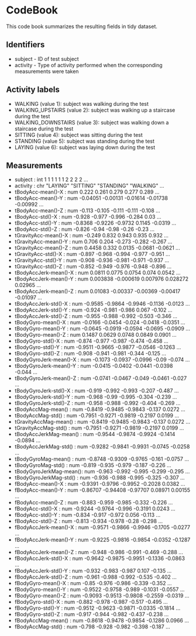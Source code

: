 # CodeBook

This code book summarizes the resulting fields in tidy dataset.

## Identifiers

* subject - ID of test subject
* activity - Type of activity performed when the corresponding measurements were taken

## Activity labels

* WALKING (value 1): subject was walking during the test
* WALKING_UPSTAIRS (value 2): subject was walking up a staircase during the test
* WALKING_DOWNSTAIRS (value 3): subject was walking down a staircase during the test
* SITTING (value 4): subject was sitting during the test
* STANDING (value 5): subject was standing during the test
* LAYING (value 6): subject was laying down during the test

## Measurements

 * subject                : int  1 1 1 1 1 1 2 2 2 2 ...
 * activity               : chr  "LAYING" "SITTING" "STANDING" "WALKING" ...
 * tBodyAcc-mean()-X      : num  0.222 0.261 0.279 0.277 0.289 ...
 * tBodyAcc-mean()-Y      : num  -0.04051 -0.00131 -0.01614 -0.01738 -0.00992 ...
 * tBodyAcc-mean()-Z      : num  -0.113 -0.105 -0.111 -0.111 -0.108 ...
 * tBodyAcc-std()-X       : num  -0.928 -0.977 -0.996 -0.284 0.03 ...
 * tBodyAcc-std()-Y       : num  -0.8368 -0.9226 -0.9732 0.1145 -0.0319 ...
 * tBodyAcc-std()-Z       : num  -0.826 -0.94 -0.98 -0.26 -0.23 ...
 * tGravityAcc-mean()-X   : num  -0.249 0.832 0.943 0.935 0.932 ...
 * tGravityAcc-mean()-Y   : num  0.706 0.204 -0.273 -0.282 -0.267 ...
 * tGravityAcc-mean()-Z   : num  0.4458 0.332 0.0135 -0.0681 -0.0621 ...
 * tGravityAcc-std()-X    : num  -0.897 -0.968 -0.994 -0.977 -0.951 ...
 * tGravityAcc-std()-Y    : num  -0.908 -0.936 -0.981 -0.971 -0.937 ...
 * tGravityAcc-std()-Z    : num  -0.852 -0.949 -0.976 -0.948 -0.896 ...
 * tBodyAccJerk-mean()-X  : num  0.0811 0.0775 0.0754 0.074 0.0542 ...
 * tBodyAccJerk-mean()-Y  : num  0.003838 -0.000619 0.007976 0.028272 0.02965 ...
 * tBodyAccJerk-mean()-Z  : num  0.01083 -0.00337 -0.00369 -0.00417 -0.01097 ...
 * tBodyAccJerk-std()-X   : num  -0.9585 -0.9864 -0.9946 -0.1136 -0.0123 ...
 * tBodyAccJerk-std()-Y   : num  -0.924 -0.981 -0.986 0.067 -0.102 ...
 * tBodyAccJerk-std()-Z   : num  -0.955 -0.988 -0.992 -0.503 -0.346 ...
 * tBodyGyro-mean()-X     : num  -0.0166 -0.0454 -0.024 -0.0418 -0.0351 ...
 * tBodyGyro-mean()-Y     : num  -0.0645 -0.0919 -0.0594 -0.0695 -0.0909 ...
 * tBodyGyro-mean()-Z     : num  0.1487 0.0629 0.0748 0.0849 0.0901 ...
 * tBodyGyro-std()-X      : num  -0.874 -0.977 -0.987 -0.474 -0.458 ...
 * tBodyGyro-std()-Y      : num  -0.9511 -0.9665 -0.9877 -0.0546 -0.1263 ...
 * tBodyGyro-std()-Z      : num  -0.908 -0.941 -0.981 -0.344 -0.125 ...
 * tBodyGyroJerk-mean()-X : num  -0.1073 -0.0937 -0.0996 -0.09 -0.074 ...
 * tBodyGyroJerk-mean()-Y : num  -0.0415 -0.0402 -0.0441 -0.0398 -0.044 ...
 * tBodyGyroJerk-mean()-Z : num  -0.0741 -0.0467 -0.049 -0.0461 -0.027 ...
 * tBodyGyroJerk-std()-X  : num  -0.919 -0.992 -0.993 -0.207 -0.487 ...
 * tBodyGyroJerk-std()-Y  : num  -0.968 -0.99 -0.995 -0.304 -0.239 ...
 * tBodyGyroJerk-std()-Z  : num  -0.958 -0.988 -0.992 -0.404 -0.269 ...
 * tBodyAccMag-mean()     : num  -0.8419 -0.9485 -0.9843 -0.137 0.0272 ...
 * tBodyAccMag-std()      : num  -0.7951 -0.9271 -0.9819 -0.2197 0.0199 ...
 * tGravityAccMag-mean()  : num  -0.8419 -0.9485 -0.9843 -0.137 0.0272 ...
 * tGravityAccMag-std()   : num  -0.7951 -0.9271 -0.9819 -0.2197 0.0199 ...
 * tBodyAccJerkMag-mean() : num  -0.9544 -0.9874 -0.9924 -0.1414 -0.0894 ...
 * tBodyAccJerkMag-std()  : num  -0.9282 -0.9841 -0.9931 -0.0745 -0.0258 ...
 * tBodyGyroMag-mean()    : num  -0.8748 -0.9309 -0.9765 -0.161 -0.0757 ...
 * tBodyGyroMag-std()     : num  -0.819 -0.935 -0.979 -0.187 -0.226 ...
 * tBodyGyroJerkMag-mean(): num  -0.963 -0.992 -0.995 -0.299 -0.295 ...
 * tBodyGyroJerkMag-std() : num  -0.936 -0.988 -0.995 -0.325 -0.307 ...
 * fBodyAcc-mean()-X      : num  -0.9391 -0.9796 -0.9952 -0.2028 0.0382 ...
 * fBodyAcc-mean()-Y      : num  -0.86707 -0.94408 -0.97707 0.08971 0.00155 ...
 * fBodyAcc-mean()-Z      : num  -0.883 -0.959 -0.985 -0.332 -0.226 ...
 * fBodyAcc-std()-X       : num  -0.9244 -0.9764 -0.996 -0.3191 0.0243 ...
 * fBodyAcc-std()-Y       : num  -0.834 -0.917 -0.972 0.056 -0.113 ...
 * fBodyAcc-std()-Z       : num  -0.813 -0.934 -0.978 -0.28 -0.298 ...
 * fBodyAccJerk-mean()-X  : num  -0.9571 -0.9866 -0.9946 -0.1705 -0.0277 ...
 * fBodyAccJerk-mean()-Y  : num  -0.9225 -0.9816 -0.9854 -0.0352 -0.1287 ...
 * fBodyAccJerk-mean()-Z  : num  -0.948 -0.986 -0.991 -0.469 -0.288 ...
 * fBodyAccJerk-std()-X   : num  -0.9642 -0.9875 -0.9951 -0.1336 -0.0863 ...
 * fBodyAccJerk-std()-Y   : num  -0.932 -0.983 -0.987 0.107 -0.135 ...
 * fBodyAccJerk-std()-Z   : num  -0.961 -0.988 -0.992 -0.535 -0.402 ...
 * fBodyGyro-mean()-X     : num  -0.85 -0.976 -0.986 -0.339 -0.352 ...
 * fBodyGyro-mean()-Y     : num  -0.9522 -0.9758 -0.989 -0.1031 -0.0557 ...
 * fBodyGyro-mean()-Z     : num  -0.9093 -0.9513 -0.9808 -0.2559 -0.0319 ...
 * fBodyGyro-std()-X      : num  -0.882 -0.978 -0.987 -0.517 -0.495 ...
 * fBodyGyro-std()-Y      : num  -0.9512 -0.9623 -0.9871 -0.0335 -0.1814 ...
 * fBodyGyro-std()-Z      : num  -0.917 -0.944 -0.982 -0.437 -0.238 ...
 * fBodyAccMag-mean()     : num  -0.8618 -0.9478 -0.9854 -0.1286 0.0966 ...
 * fBodyAccMag-std()      : num  -0.798 -0.928 -0.982 -0.398 -0.187 ...
